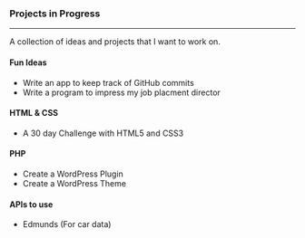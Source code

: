 ### Projects in Progress
*** 

A collection of ideas and projects that I want to work on.

#### Fun Ideas 
* Write an app to keep track of GitHub commits
* Write a program to impress my job placment director 


#### HTML & CSS
* A 30 day Challenge with HTML5 and CSS3

#### PHP
* Create a WordPress Plugin
* Create a WordPress Theme

#### APIs to use
* Edmunds (For car data)
